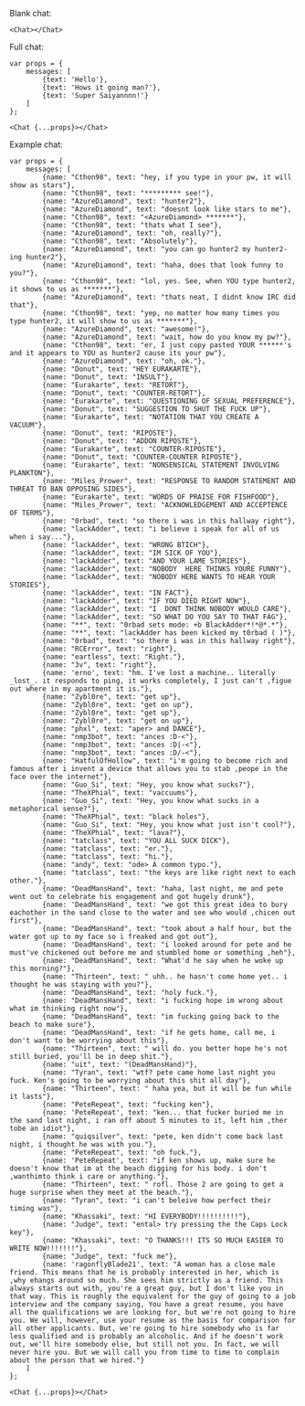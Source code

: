 Blank chat:

    <Chat></Chat>

Full chat:

    var props = {
        messages: [
            {text: 'Hello'},
            {text: 'Hows it going man?'},
            {text: 'Super Saiyannnn!'}
        ]
    };

    <Chat {...props}></Chat>

Example chat:


    var props = {
        messages: [
            {name: "Cthon98", text: "hey, if you type in your pw, it will show as stars"},
            {name: "Cthon98", text: "********* see!"},
            {name: "AzureDiamond", text: "hunter2"},
            {name: "AzureDiamond", text: "doesnt look like stars to me"},
            {name: "Cthon98", text: "<AzureDiamond> *******"},
            {name: "Cthon98", text: "thats what I see"},
            {name: "AzureDiamond", text: "oh, really?"},
            {name: "Cthon98", text: "Absolutely"},
            {name: "AzureDiamond", text: "you can go hunter2 my hunter2-ing hunter2"},
            {name: "AzureDiamond", text: "haha, does that look funny to you?"},
            {name: "Cthon98", text: "lol, yes. See, when YOU type hunter2, it shows to us as *******"},
            {name: "AzureDiamond", text: "thats neat, I didnt know IRC did that"},
            {name: "Cthon98", text: "yep, no matter how many times you type hunter2, it will show to us as *******"},
            {name: "AzureDiamond", text: "awesome!"},
            {name: "AzureDiamond", text: "wait, how do you know my pw?"},
            {name: "Cthon98", text: "er, I just copy pasted YOUR ******'s and it appears to YOU as hunter2 cause its your pw"},
            {name: "AzureDiamond", text: "oh, ok."},
            {name: "Donut", text: "HEY EURAKARTE"},
            {name: "Donut", text: "INSULT"},
            {name: "Eurakarte", text: "RETORT"},
            {name: "Donut", text: "COUNTER-RETORT"},
            {name: "Eurakarte", text: "QUESTIONING OF SEXUAL PREFERENCE"},
            {name: "Donut", text: "SUGGESTION TO SHUT THE FUCK UP"},
            {name: "Eurakarte", text: "NOTATION THAT YOU CREATE A VACUUM"},
            {name: "Donut", text: "RIPOSTE"},
            {name: "Donut", text: "ADDON RIPOSTE"},
            {name: "Eurakarte", text: "COUNTER-RIPOSTE"},
            {name: "Donut", text: "COUNTER-COUNTER RIPOSTE"},
            {name: "Eurakarte", text: "NONSENSICAL STATEMENT INVOLVING PLANKTON"},
            {name: "Miles_Prower", text: "RESPONSE TO RANDOM STATEMENT AND THREAT TO BAN OPPOSING SIDES"},
            {name: "Eurakarte", text: "WORDS OF PRAISE FOR FISHFOOD"},
            {name: "Miles_Prower", text: "ACKNOWLEDGEMENT AND ACCEPTENCE OF TERMS"},
            {name: "0rbad", text: "so there i was in this hallway right"},
            {name: "lackAdder", text: "i believe i speak for all of us when i say..."},
            {name: "lackAdder", text: "WRONG BTICH"},
            {name: "lackAdder", text: "IM SICK OF YOU"},
            {name: "lackAdder", text: "AND YOUR LAME STORIES"},
            {name: "lackAdder", text: "NOBODY  HERE THINKS YOURE FUNNY"},
            {name: "lackAdder", text: "NOBODY HERE WANTS TO HEAR YOUR STORIES"},
            {name: "lackAdder", text: "IN FACT"},
            {name: "lackAdder", text: "IF YOU DIED RIGHT NOW"},
            {name: "lackAdder", text: "I  DONT THINK NOBODY WOULD CARE"},
            {name: "lackAdder", text: "SO WHAT DO YOU SAY TO THAT FAG"},
            {name: "**", text: "0rbad sets mode: +b BlackAdder*!*@*.*"},
            {name: "**", text: "lackAdder has been kicked my t0rbad ( )"},
            {name: "0rbad", text: "so there i was in this hallway right"},
            {name: "RCError", text: "right"},
            {name: "eartless", text: "Right."},
            {name: "3v", text: "right"},
            {name: 'erno', text: "hm. I've lost a machine.. literally _lost_. it responds to ping, it works completely, I just can't ,figue out where in my apartment it is."},
            {name: "Zybl0re", text: "get up"},
            {name: "Zybl0re", text: "get on up"},
            {name: "Zybl0re", text: "get up"},
            {name: "Zybl0re", text: "get on up"},
            {name: "phxl", text: "aper> and DANCE"},
            {name: "nmp3bot", text: "ances :D-<"},
            {name: "nmp3bot", text: "ances :D|-<"},
            {name: "nmp3bot", text: "ances :D/-<"},
            {name: "HatfulOfHollow", text: "i'm going to become rich and famous after i invent a device that allows you to stab ,peope in the face over the internet"},
            {name: "Guo_Si", text: "Hey, you know what sucks?"},
            {name: "TheXPhial", text: "vaccuums"},
            {name: "Guo_Si", text: "Hey, you know what sucks in a metaphorical sense?"},
            {name: "TheXPhial", text: "black holes"},
            {name: "Guo_Si", text: "Hey, you know what just isn't cool?"},
            {name: "TheXPhial", text: "lava?"},
            {name: "tatclass", text: "YOU ALL SUCK DICK"},
            {name: "tatclass", text: "er."},
            {name: "tatclass", text: "hi."},
            {name: "andy", text: "ode> A common typo."},
            {name: "tatclass", text: "the keys are like right next to each other."},
            {name: "DeadMansHand", text: "haha, last night, me and pete went out to celebrate his engagement and got hugely drunk"},
            {name: 'DeadMansHand', text: "we got this great idea to bury eachother in the sand close to the water and see who would ,chicen out first"},
            {name: "DeadMansHand", text: "took about a half hour, but the water got up to my face so i freaked and got out"},
            {name: 'DeadMansHand', text: "i looked around for pete and he must've chickened out before me and stumbled home or something ,heh"},
            {name: "DeadMansHand", text: "What'd he say when he woke up this morning?"},
            {name: "Thirteen", text: " uhh.. he hasn't come home yet.. i thought he was staying with you?"},
            {name: "DeadMansHand", text: "holy fuck."},
            {name: "DeadMansHand", text: "i fucking hope im wrong about what im thinking right now"},
            {name: "DeadMansHand", text: "im fucking going back to the beach to make sure"},
            {name: "DeadMansHand", text: "if he gets home, call me, i don't want to be worrying about this"},
            {name: "Thirteen", text: " will do. you better hope he's not still buried, you'll be in deep shit."},
            {name: "uit", text: "(DeadMansHand)"},
            {name: "Tyran", text: "wtf? pete came home last night you fuck. Ken's going to be worrying about this shit all day"},
            {name: "Thirteen", text: " haha yea, but it will be fun while it lasts"},
            {name: "PeteRepeat", text: "fucking ken"},
            {name: 'PeteRepeat', text: "ken... that fucker buried me in the sand last night, i ran off about 5 minutes to it, left him ,ther tobe an idiot"},
            {name: "quiqsilver", text: "pete, ken didn't come back last night, i thought he was with you."},
            {name: "PeteRepeat", text: "oh fuck."},
            {name: 'PeteRepeat', text: "if ken shows up, make sure he doesn't know that im at the beach digging for his body. i don't ,wanthimto think i care or anything."},
            {name: "Thirteen", text: " rofl. Those 2 are going to get a huge surprise when they meet at the beach."},
            {name: "Tyran", text: "i can't beleive how perfect their timing was"},
            {name: "Khassaki", text: "HI EVERYBODY!!!!!!!!!!"},
            {name: "Judge", text: "ental> try pressing the the Caps Lock key"},
            {name: "Khassaki", text: "O THANKS!!! ITS SO MUCH EASIER TO WRITE NOW!!!!!!!"},
            {name: "Judge", text: "fuck me"},
            {name: 'ragonflyBlade21', text: "A woman has a close male friend. This means that he is probably interested in her, which is ,why ehangs around so much. She sees him strictly as a friend. This always starts out with, you're a great guy, but I don't like you in that way. This is roughly the equivalent for the guy of going to a job interview and the company saying, You have a great resume, you have all the qualifications we are looking for, but we're not going to hire you. We will, however, use your resume as the basis for comparison for all other applicants. But, we're going to hire somebody who is far less qualified and is probably an alcoholic. And if he doesn't work out, we'll hire somebody else, but still not you. In fact, we will never hire you. But we will call you from time to time to complain about the person that we hired."}
        ]
    };

    <Chat {...props}></Chat>

